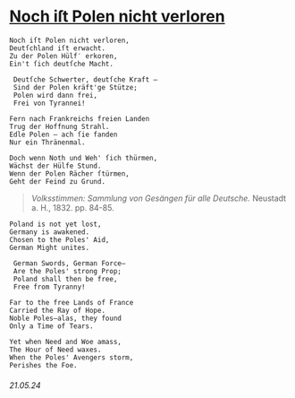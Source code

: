 # [Noch iſt Polen nicht verloren](https://open.spotify.com/track/04bNuHKHBig4OmprYyd4C5)
```
Noch iſt Polen nicht verloren,
Deutſchland iſt erwacht.
Zu der Polen Hülf′ erkoren,
Ein't ſich deutſche Macht.

 Deutſche Schwerter, deutſche Kraft —
 Sind der Polen kräft'ge Stütze;
 Polen wird dann frei,
 Frei von Tyrannei!

Fern nach Frankreichs freien Landen
Trug der Hoffnung Strahl.
Edle Polen — ach ſie fanden
Nur ein Thränenmal.

Doch wenn Noth und Weh' ſich thürmen,
Wächst der Hülfe Stund.
Wenn der Polen Rächer ſtürmen,
Geht der Feind zu Grund.
```
> *Volksstimmen: Sammlung von Gesängen für alle Deutsche.* Neustadt a. H., 1832. pp. 84-85.
```
Poland is not yet lost,
Germany is awakened.
Chosen to the Poles' Aid,
German Might unites.

 German Swords, German Force—
 Are the Poles' strong Prop;
 Poland shall then be free,
 Free from Tyranny!

Far to the free Lands of France
Carried the Ray of Hope.
Noble Poles—alas, they found
Only a Time of Tears.

Yet when Need and Woe amass,
The Hour of Need waxes.
When the Poles' Avengers storm,
Perishes the Foe.
```
###### 21.05.24
